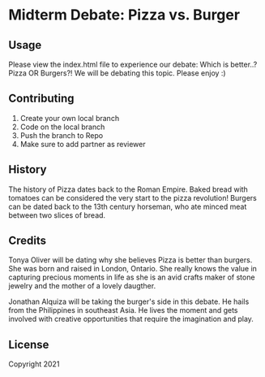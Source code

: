 # Midterm Debate: Pizza vs. Burger

## Usage
Please view the index.html file to experience our debate:
Which is better..? Pizza OR Burgers?!
We will be debating this topic. Please enjoy :)

## Contributing

1. Create your own local branch
2. Code on the local branch
3. Push the branch to Repo
4. Make sure to add partner as reviewer 

## History

The history of Pizza dates back to the Roman Empire. Baked bread with tomatoes can be considered the very start to the pizza revolution! Burgers can be dated back to the 13th century horseman, who ate minced meat between two slices of bread.

## Credits

Tonya Oliver will be dating why she believes Pizza is better than burgers. She was born and raised in London, Ontario. She really knows the value in capturing precious moments in life as she is an avid crafts maker of stone jewelry and the mother of a lovely daugther.

Jonathan Alquiza will be taking the burger's side in this debate. He hails from the Philippines in southeast Asia. He lives the moment and gets involved with creative opportunities that require the imagination and play.

## License
Copyright 2021